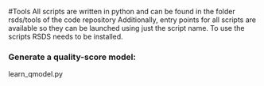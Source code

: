 #Tools
All scripts are written in python and can be found in the folder rsds/tools of the code repository
Additionally, entry points for all scripts are available so they can be launched using just
the script name. To use the scripts RSDS needs to be installed.

### Generate a quality-score model: 
learn_qmodel.py




